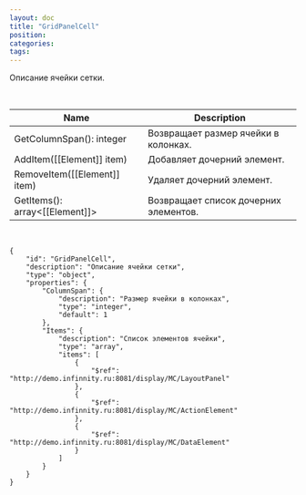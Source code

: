 ```yaml
---
layout: doc
title: "GridPanelCell"
position: 
categories: 
tags: 
---
```


Описание ячейки сетки.

 

|Name|Description|
|----|-----------|
|GetColumnSpan(): integer|Возвращает размер ячейки в колонках.|
|AddItem([[Element]] item)|Добавляет дочерний элемент.|
|RemoveItem([[Element]] item)|Удаляет дочерний элемент.|
|GetItems(): array<[[Element]]>|Возвращает список дочерних элементов.|

  

```
{
	"id": "GridPanelCell",
	"description": "Описание ячейки сетки",
	"type": "object",
	"properties": {
		"ColumnSpan": {
			"description": "Размер ячейки в колонках",
			"type": "integer",
			"default": 1
		},
		"Items": {
			"description": "Список элементов ячейки",
			"type": "array",
			"items": [
				{
					"$ref": "http://demo.infinnity.ru:8081/display/MC/LayoutPanel"
				},
				{
					"$ref": "http://demo.infinnity.ru:8081/display/MC/ActionElement"
				},
				{
					"$ref": "http://demo.infinnity.ru:8081/display/MC/DataElement"
				}
			]
		}
	}
}
```

 

 

